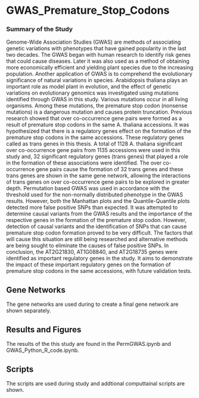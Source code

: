 # GWAS_Premature_Stop_Codons
### Summary of the Study
Genome-Wide Association Studies (GWAS) are methods of associating genetic variations with phenotypes that have gained popularity in the last two decades. The GWAS began with human research to identify risk genes that could cause diseases. Later it was also used as a method of obtaining more economically efficient and yielding plant species due to the increasing population. Another application of GWAS is to comprehend the evolutionary significance of natural variations in species. Arabidopsis thaliana plays an important role as model plant in evolution, and the effect of genetic variations on evolutionary genomics was investigated using mutations identified through GWAS in this study.
Various mutations occur in all living organisms. Among these mutations, the premature stop codon (nonsense mutations) is a dangerous mutation and causes protein truncation. Previous research showed that over co-occurrence gene pairs were formed as a result of premature stop codons in the same A. thaliana accessions. It was hypothesized that there is a regulatory genes effect on the formation of the premature stop codons in the same accessions. These regulatory genes called as trans genes in this thesis. A total of 1128 A. thaliana significant over co-occurrence gene pairs from 1135 accessions were used in this study and, 32 significant regulatory genes (trans genes) that played a role in the formation of these associations were identified. The over co-occurrence gene pairs cause the formation of 32 trans genes and these trans genes are shown in the same gene network, allowing the interactions of trans genes on over co-occurrence gene pairs to be explored in greater depth. Permutation based GWAS was used in accordance with the threshold used for the non-normally distributed phenotype in the GWAS results. However, both the Manhattan plots and the Quantile-Quantile plots detected more false positive SNPs than expected. It was attempted to determine causal variants from the GWAS results and the importance of the respective genes in the formation of the premature stop codon. However, detection of causal variants and the identification of SNPs that can cause premature stop codon formation proved to be very difficult. The factors that will cause this situation are still being researched and alternative methods are being sought to eliminate the causes of false positive SNPs.
In conclusion, the AT2G21830, AT1G08840, and AT2G18735 genes were identified as important regulatory genes in the study. It aims to demonstrate the impact of these important regulatory genes on the formation of premature stop codons in the same accessions, with future validation tests.
## Gene Networks 
The gene networks are used during to create a final gene network are shown separately.
## Results and Figures
The results of the this study are found in the PermGWAS.ipynb and GWAS_Python_R_code.ipynb.
## Scripts 
The scripts are used during study and addtional computtainal scripts are shown. 

